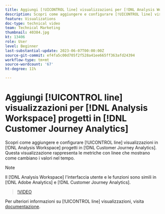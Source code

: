 ```yaml
---
title: Aggiungi [!UICONTROL line] visualizzazioni per [!DNL Analysis Workspace] progetti
description: Scopri come aggiungere e configurare [!UICONTROL line] visualizzazioni per [!DNL Analysis Workspace] progetti in [!DNL Customer Journey Analytics].
feature: Visualizations
doc-type: technical video
team: Technical Marketing
thumbnail: 40384.jpg
kt: 13406
role: User
level: Beginner
last-substantial-update: 2023-06-07T00:00:00Z
source-git-commit: ef4fa5c00d705f2f528a41ee665ff363afd24394
workflow-type: tm+mt
source-wordcount: '67'
ht-degree: 11%

---
```


# Aggiungi [!UICONTROL line] visualizzazioni per [!DNL Analysis Workspace] progetti in [!DNL Customer Journey Analytics]

Scopri come aggiungere e configurare [!UICONTROL line] visualizzazioni in [!DNL Analysis Workspace] progetti in [!DNL Customer Journey Analytics]. Questa visualizzazione rappresenta le metriche con linee che mostrano come cambiano i valori nel tempo.

>[!NOTE]
>
>Il [!DNL Analysis Workspace] l&#39;interfaccia utente e le funzioni sono simili in [!DNL Adobe Analytics] e [!DNL Customer Journey Analytics].

>[!VIDEO](https://video.tv.adobe.com/v/40384/?quality=12&learn=on)

Per ulteriori informazioni su [!UICONTROL line] visualizzazioni, visita [documentazione](https://experienceleague.adobe.com/docs/analytics-platform/using/cja-workspace/visualizations/line.html?lang=it).
